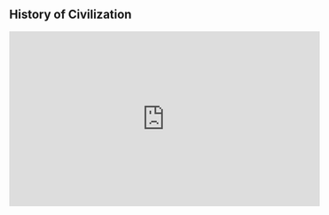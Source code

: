 ## History of Civilization

<iframe width="560" height="315" src="https://www.youtube.com/embed/IAQAAJo1fI0" title="YouTube video player" frameborder="0" allow="accelerometer; autoplay; clipboard-write; encrypted-media; gyroscope; picture-in-picture" allowfullscreen></iframe>
